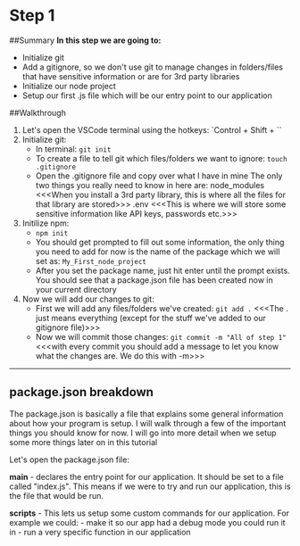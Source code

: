 # Step 1
##Summary
**In this step we are going to:**
 - Initialize git
 - Add a gitignore, so we don't use git to manage changes in folders/files that have sensitive information or are for 3rd party libraries
 - Initialize our node project
 - Setup our first .js file which will be our entry point to our application

##Walkthrough
1. Let's open the VSCode terminal using the hotkeys: `Control + Shift + ``
2. Initialize git:
      - In terminal: `git init`
      - To create a file to tell git which files/folders we want to ignore: `touch .gitignore`
      - Open the .gitignore file and copy over what I have in mine
            The only two things you really need to know in here are: 
                  node_modules <<<When you install a 3rd party library, this is where all the files for that library are stored>>>
                  .env <<<This is where we will store some sensitive information like API keys, passwords etc.>>>
3. Initilize npm:
      - `npm init`
      - You should get prompted to fill out some information, the only thing you need to add for now is the name of the package which we will set as: `My_First_node_project`
      - After you set the package name, just hit enter until the prompt exists. You should see that a package.json file has been created now in your current directory
4. Now we will add our changes to git:
      - First we will add any files/folders we've created: `git add .` <<<The . just means everything (except for the stuff we've added to our gitignore file)>>>
      - Now we will commit those changes: `git commit -m "All of step 1"` <<<with every commit you should add a message to let you know what the changes are. We do this with -m>>>

---

## package.json breakdown
The package.json is basically a file that explains some general information about how your program is setup. I will walk through a few of the important things you should know for now. I will go into more detail when we setup some more things later on in this tutorial

Let's open the package.json file:

**main** - declares the entry point for our application. It should be set to a file called "index.js". This means if we were to try and run our application, this is the file that would be run.

**scripts** - This lets us setup some custom commands for our application. 
      For example we could:
             - make it so our app had a debug mode you could run it in
             - run a very specific function in our application
